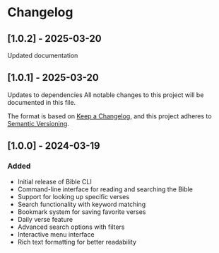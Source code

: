# Changelog


## [1.0.2] - 2025-03-20

Updated documentation

## [1.0.1] - 2025-03-20

Updates to dependencies
All notable changes to this project will be documented in this file.

The format is based on [Keep a Changelog](https://keepachangelog.com/en/1.0.0/),
and this project adheres to [Semantic Versioning](https://semver.org/spec/v2.0.0.html).

## [1.0.0] - 2024-03-19

### Added
- Initial release of Bible CLI
- Command-line interface for reading and searching the Bible
- Support for looking up specific verses
- Search functionality with keyword matching
- Bookmark system for saving favorite verses
- Daily verse feature
- Advanced search options with filters
- Interactive menu interface
- Rich text formatting for better readability 
